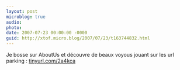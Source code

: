 ```yaml
---
layout: post
microblog: true
audio: 
photo: 
date: 2007-07-23 00:00:00 -0000
guid: http://xtof.micro.blog/2007/07/23/t163744832.html
---
```

Je bosse sur AboutUs et découvre de beaux voyous jouant sur les url parking : [tinyurl.com/2a4kca](http://tinyurl.com/2a4kca)
